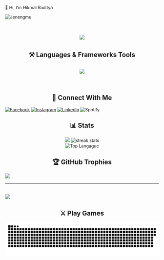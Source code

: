  👋 Hi, I’m Hikmal Raditya
 
![Jenengmu](https://media3.giphy.com/media/3ohjV6G9UwkB190zbq/giphy.gif?cid=6c09b9523sfhu0kb6h03xpl4bvuyft1yfbn7v2z5f06se63c&ep=v1_internal_gif_by_id&rid=giphy.gif&ct=g)

<h1 align="center">
    <img src="https://readme-typing-svg.herokuapp.com/?font=Righteous&size=35&center=true&vCenter=true&width=500&height=70&duration=4000&lines=Hi+There!+👋;+I'm+Hikmal+Raditya!;" />
</h1>
<h2 align="center">⚒️ Languages & Frameworks Tools </h2>
<br/>
<div align="center">
    <img src="https://skillicons.dev/icons?i=bootstrap,html,css,vscode,github,sublime,git,javascript,kotlin,cpp,mysql,php,nodejs,bun,tailwind,react,express&perline=8" />
    <br>

</div>
</div>
<br> <br>

<h2 align="center">🔗 Connect With Me</h2>

[![Facebook](https://img.shields.io/badge/Facebook-%231877F2.svg?logo=Facebook&logoColor=white)](https://facebook.com/https://www.facebook.com/hikmal.raditya.73) [![Instagram](https://img.shields.io/badge/Instagram-%23E4405F.svg?logo=Instagram&logoColor=white)](https://instagram.com/https://www.instagram.com/hikmalrdtya?igsh=NXd4OHY2OXByaTk=) [![LinkedIn](https://img.shields.io/badge/LinkedIn-%230077B5.svg?logo=linkedin&logoColor=white)](https://linkedin.com/in/https://www.linkedin.com/in/hikmal-raditya-887436321) 
![Spotify](https://img.shields.io/badge/Spotify-1ED760?&style=for-the-badge&logo=spotify&logoColor=white)

<h2 align="center">📊 Stats</h2>
<div align=center>
<img width=390 src="https://github-readme-stats.vercel.app/api?username=hikmalrdtya&show_icons=true&theme=radical"/>
<img width=390 src="https://github-readme-streak-stats-salesp07.vercel.app/?user=hikmalrdtya&count_private=true&theme=radical&border_radius=10" alt="streak stats"/>
<br>
<img width=325 align="center" alt="Top Langague" src="https://github-readme-stats.vercel.app/api/top-langs/?username=hikmalrdtya&layout=compact&theme=radical"/>
</div>

<h2 align="center">🏆 GitHub Trophies</h2> 

![](https://github-profile-trophy.vercel.app/?username=hikmalrdtya&theme=radical&no-frame=false&no-bg=true&margin-w=4)

---
[![](https://visitcount.itsvg.in/api?id=hikmalrdtya&icon=0&color=0)](https://visitcount.itsvg.in)
---

<h2 align="center">⚔️ Play Games</h2> 

<img src="https://raw.githubusercontent.com/hikmalrdtya/hikmalrdtya/output/snake.svg" alt="Snake animation" />